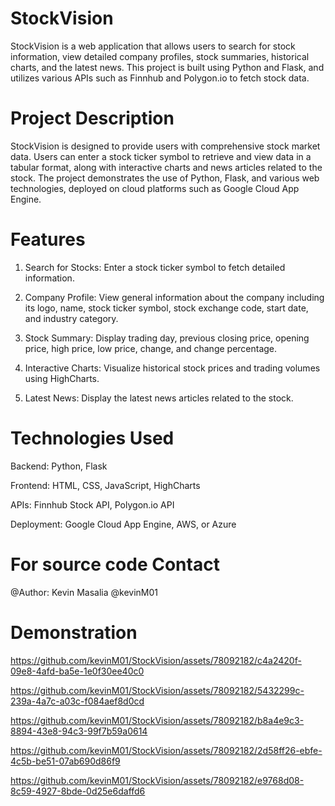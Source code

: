 # StockVision
StockVision is a web application that allows users to search for stock information, view detailed company profiles, stock summaries, historical charts, and the latest news. This project is built using Python and Flask, and utilizes various APIs such as Finnhub and Polygon.io to fetch stock data.



# Project Description
StockVision is designed to provide users with comprehensive stock market data. Users can enter a stock ticker symbol to retrieve and view data in a tabular format, along with interactive charts and news articles related to the stock. The project demonstrates the use of Python, Flask, and various web technologies, deployed on cloud platforms such as Google Cloud App Engine.

# Features

1. Search for Stocks: Enter a stock ticker symbol to fetch detailed information.

2. Company Profile: View general information about the company including its logo, name, stock ticker symbol, stock exchange code, start date, and industry category.

3. Stock Summary: Display trading day, previous closing price, opening price, high price, low price, change, and change percentage.

4. Interactive Charts: Visualize historical stock prices and trading volumes using HighCharts.

5. Latest News: Display the latest news articles related to the stock.

# Technologies Used

Backend: Python, Flask

Frontend: HTML, CSS, JavaScript, HighCharts

APIs: Finnhub Stock API, Polygon.io API

Deployment: Google Cloud App Engine, AWS, or Azure

# For source code Contact
@Author: Kevin Masalia @kevinM01

# Demonstration

https://github.com/kevinM01/StockVision/assets/78092182/c4a2420f-09e8-4afd-ba5e-1e0f30ee40c0

https://github.com/kevinM01/StockVision/assets/78092182/5432299c-239a-4a7c-a03c-f084aef8d0cd

https://github.com/kevinM01/StockVision/assets/78092182/b8a4e9c3-8894-43e8-94c3-99f7b59a0614

https://github.com/kevinM01/StockVision/assets/78092182/2d58ff26-ebfe-4c5b-be51-07ab690d86f9

https://github.com/kevinM01/StockVision/assets/78092182/e9768d08-8c59-4927-8bde-0d25e6daffd6

